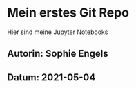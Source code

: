 # Mein erstes Git Repo

Hier sind meine Jupyter Notebooks

## Autorin: Sophie Engels
## Datum: 2021-05-04

